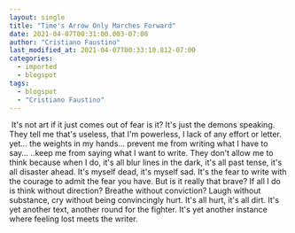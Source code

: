 ```yaml
---
layout: single
title: "Time's Arrow Only Marches Forward"
date: 2021-04-07T00:31:00.003-07:00
author: "Cristiano Faustino"
last_modified_at: 2021-04-07T00:33:10.812-07:00
categories:
  - imported
  - blogspot
tags:
  - blogspot
  - "Cristiano Faustino"
---
```


 It's not art if it just comes out of fear is it?
It's just the demons speaking.
They tell me that's useless,
that I'm powerless,
I lack of any effort
or letter.
yet...
the weights in my hands...
prevent me from writing what I have to say...
..keep me from saying what I want to write.
They don't allow me to think
because when I do,
it's all blur lines in the dark,
it's all past tense,
it's all disaster ahead.
It's myself dead,
it's myself sad.
It's the fear to write
with the courage to admit the fear you have.
But is it really that brave?
If all I do is think without direction?
Breathe without conviction?
Laugh without substance, cry without being convincingly hurt.
It's all hurt,
it's all dirt.
It's yet another text,
another round for the fighter.
It's yet another instance
where feeling lost meets the writer.

